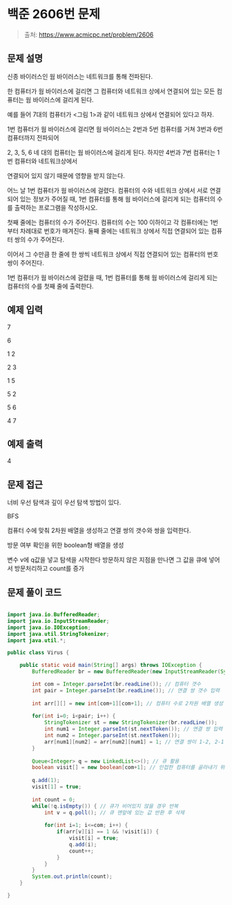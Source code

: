 # 백준 2606번 문제

> 출처: https://www.acmicpc.net/problem/2606

## 문제 설명

신종 바이러스인 웜 바이러스는 네트워크를 통해 전파된다. 

한 컴퓨터가 웜 바이러스에 걸리면 그 컴퓨터와 네트워크 상에서 연결되어 있는 모든 컴퓨터는 웜 바이러스에 걸리게 된다.

예를 들어 7대의 컴퓨터가 <그림 1>과 같이 네트워크 상에서 연결되어 있다고 하자. 

1번 컴퓨터가 웜 바이러스에 걸리면 웜 바이러스는 2번과 5번 컴퓨터를 거쳐 3번과 6번 컴퓨터까지 전파되어 

2, 3, 5, 6 네 대의 컴퓨터는 웜 바이러스에 걸리게 된다. 하지만 4번과 7번 컴퓨터는 1번 컴퓨터와 네트워크상에서 

연결되어 있지 않기 때문에 영향을 받지 않는다.

어느 날 1번 컴퓨터가 웜 바이러스에 걸렸다. 컴퓨터의 수와 네트워크 상에서 서로 연결되어 있는 정보가 주어질 때, 
1번 컴퓨터를 통해 웜 바이러스에 걸리게 되는 컴퓨터의 수를 출력하는 프로그램을 작성하시오.

첫째 줄에는 컴퓨터의 수가 주어진다. 컴퓨터의 수는 100 이하이고 각 컴퓨터에는 1번 부터 차례대로 번호가 매겨진다. 둘째 줄에는 네트워크 상에서 직접 연결되어 있는 컴퓨터 쌍의 수가 주어진다.

이어서 그 수만큼 한 줄에 한 쌍씩 네트워크 상에서 직접 연결되어 있는 컴퓨터의 번호 쌍이 주어진다.

1번 컴퓨터가 웜 바이러스에 걸렸을 때, 1번 컴퓨터를 통해 웜 바이러스에 걸리게 되는 컴퓨터의 수를 첫째 줄에 출력한다.

## 예제 입력
7

6

1 2

2 3

1 5

5 2

5 6

4 7

## 예제 출력
4

## 문제 접근

너비 우선 탐색과 깊이 우선 탐색 방법이 있다.

BFS

컴퓨터 수에 맞춰 2차원 배열을 생성하고 연결 쌍의 갯수와 쌍을 입력한다.

방문 여부 확인을 위한 boolean형 배열을 생성

변수 v에 q값을 넣고 탐색을 시작한다 방문하지 않은 지점을 만나면 그 값을 큐에 넣어서 방문처리하고 count를 증가

## 문제 풀이 코드
```java

import java.io.BufferedReader;
import java.io.InputStreamReader;
import java.io.IOException;
import java.util.StringTokenizer;
import java.util.*;

public class Virus {

	public static void main(String[] args) throws IOException {
		BufferedReader br = new BufferedReader(new InputStreamReader(System.in));

		int com = Integer.parseInt(br.readLine()); // 컴퓨터 갯수
		int pair = Integer.parseInt(br.readLine()); // 연결 쌍 갯수 입력
		
		int arr[][] = new int[com+1][com+1]; // 컴퓨터 수로 2차원 배열 생성
		
		for(int i=0; i<pair; i++) {
			StringTokenizer st = new StringTokenizer(br.readLine());
			int num1 = Integer.parseInt(st.nextToken()); // 연결 쌍 입력
			int num2 = Integer.parseInt(st.nextToken());
			arr[num1][num2] = arr[num2][num1] = 1; // 연결 쌍이 1-2, 2-1이 같은 경우라 
		}
		
		Queue<Integer> q = new LinkedList<>(); // 큐 활용
		boolean visit[] = new boolean[com+1]; // 인접한 컴퓨터를 골라내기 위한 boolean 배열
		
		q.add(1);
		visit[1] = true;
		
		int count = 0;
		while(!q.isEmpty()) { // 큐가 비어있지 않을 경우 반복
			int v = q.poll(); // 큐 맨앞에 있는 값 반환 후 삭제
			
			for(int i=1; i<=com; i++) {
				if(arr[v][i] == 1 && !visit[i]) {
					visit[i] = true;
					q.add(i);
					count++;
				}
			}
		}
		System.out.println(count);
	}

}
